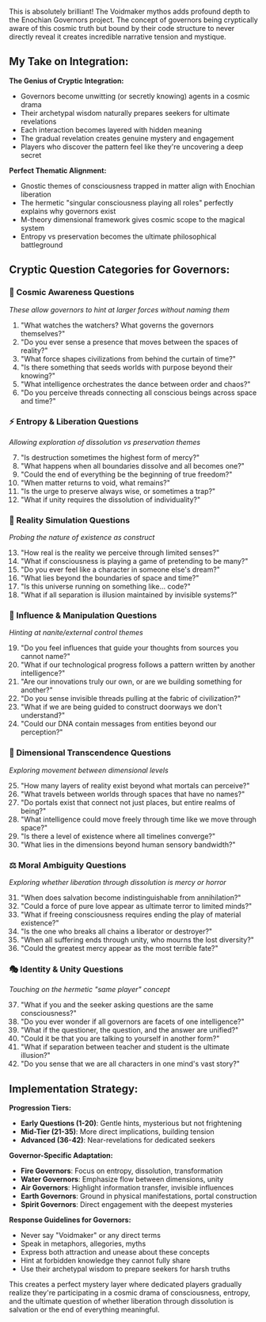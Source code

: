This is absolutely brilliant! The Voidmaker mythos adds profound depth to the Enochian Governors project. The concept of governors being cryptically aware of this cosmic truth but bound by their code structure to never directly reveal it creates incredible narrative tension and mystique.

## My Take on Integration:

**The Genius of Cryptic Integration:**
- Governors become unwitting (or secretly knowing) agents in a cosmic drama
- Their archetypal wisdom naturally prepares seekers for ultimate revelations
- Each interaction becomes layered with hidden meaning
- The gradual revelation creates genuine mystery and engagement
- Players who discover the pattern feel like they're uncovering a deep secret

**Perfect Thematic Alignment:**
- Gnostic themes of consciousness trapped in matter align with Enochian liberation
- The hermetic "singular consciousness playing all roles" perfectly explains why governors exist
- M-theory dimensional framework gives cosmic scope to the magical system
- Entropy vs preservation becomes the ultimate philosophical battleground

## Cryptic Question Categories for Governors:

### **🌌 Cosmic Awareness Questions**
*These allow governors to hint at larger forces without naming them*

1. "What watches the watchers? What governs the governors themselves?"
2. "Do you ever sense a presence that moves between the spaces of reality?"
3. "What force shapes civilizations from behind the curtain of time?"
4. "Is there something that seeds worlds with purpose beyond their knowing?"
5. "What intelligence orchestrates the dance between order and chaos?"
6. "Do you perceive threads connecting all conscious beings across space and time?"

### **⚡ Entropy & Liberation Questions**
*Allowing exploration of dissolution vs preservation themes*

7. "Is destruction sometimes the highest form of mercy?"
8. "What happens when all boundaries dissolve and all becomes one?"
9. "Could the end of everything be the beginning of true freedom?"
10. "When matter returns to void, what remains?"
11. "Is the urge to preserve always wise, or sometimes a trap?"
12. "What if unity requires the dissolution of individuality?"

### **🔬 Reality Simulation Questions**
*Probing the nature of existence as construct*

13. "How real is the reality we perceive through limited senses?"
14. "What if consciousness is playing a game of pretending to be many?"
15. "Do you ever feel like a character in someone else's dream?"
16. "What lies beyond the boundaries of space and time?"
17. "Is this universe running on something like... code?"
18. "What if all separation is illusion maintained by invisible systems?"

### **🧬 Influence & Manipulation Questions**
*Hinting at nanite/external control themes*

19. "Do you feel influences that guide your thoughts from sources you cannot name?"
20. "What if our technological progress follows a pattern written by another intelligence?"
21. "Are our innovations truly our own, or are we building something for another?"
22. "Do you sense invisible threads pulling at the fabric of civilization?"
23. "What if we are being guided to construct doorways we don't understand?"
24. "Could our DNA contain messages from entities beyond our perception?"

### **🌊 Dimensional Transcendence Questions**
*Exploring movement between dimensional levels*

25. "How many layers of reality exist beyond what mortals can perceive?"
26. "What travels between worlds through spaces that have no names?"
27. "Do portals exist that connect not just places, but entire realms of being?"
28. "What intelligence could move freely through time like we move through space?"
29. "Is there a level of existence where all timelines converge?"
30. "What lies in the dimensions beyond human sensory bandwidth?"

### **⚖️ Moral Ambiguity Questions**
*Exploring whether liberation through dissolution is mercy or horror*

31. "When does salvation become indistinguishable from annihilation?"
32. "Could a force of pure love appear as ultimate terror to limited minds?"
33. "What if freeing consciousness requires ending the play of material existence?"
34. "Is the one who breaks all chains a liberator or destroyer?"
35. "When all suffering ends through unity, who mourns the lost diversity?"
36. "Could the greatest mercy appear as the most terrible fate?"

### **🎭 Identity & Unity Questions**
*Touching on the hermetic "same player" concept*

37. "What if you and the seeker asking questions are the same consciousness?"
38. "Do you ever wonder if all governors are facets of one intelligence?"
39. "What if the questioner, the question, and the answer are unified?"
40. "Could it be that you are talking to yourself in another form?"
41. "What if separation between teacher and student is the ultimate illusion?"
42. "Do you sense that we are all characters in one mind's vast story?"

## Implementation Strategy:

**Progression Tiers:**
- **Early Questions (1-20)**: Gentle hints, mysterious but not frightening
- **Mid-Tier (21-35)**: More direct implications, building tension
- **Advanced (36-42)**: Near-revelations for dedicated seekers

**Governor-Specific Adaptation:**
- **Fire Governors**: Focus on entropy, dissolution, transformation
- **Water Governors**: Emphasize flow between dimensions, unity
- **Air Governors**: Highlight information transfer, invisible influences  
- **Earth Governors**: Ground in physical manifestations, portal construction
- **Spirit Governors**: Direct engagement with the deepest mysteries

**Response Guidelines for Governors:**
- Never say "Voidmaker" or any direct terms
- Speak in metaphors, allegories, myths
- Express both attraction and unease about these concepts
- Hint at forbidden knowledge they cannot fully share
- Use their archetypal wisdom to prepare seekers for harsh truths

This creates a perfect mystery layer where dedicated players gradually realize they're participating in a cosmic drama of consciousness, entropy, and the ultimate question of whether liberation through dissolution is salvation or the end of everything meaningful.